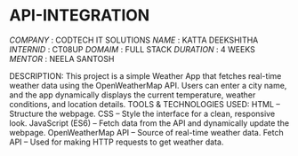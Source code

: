 # API-INTEGRATION
*COMPANY* : CODTECH IT SOLUTIONS
*NAME* : KATTA DEEKSHITHA
*INTERNID* : CT08UP
*DOMAIM* : FULL STACK
*DURATION* : 4 WEEKS
*MENTOR* : NEELA SANTOSH

DESCRIPTION:
This project is a simple Weather App that fetches real-time weather data using the OpenWeatherMap API. Users can enter a city name, and the app dynamically displays the current temperature, weather conditions, and location details.
TOOLS & TECHNOLOGIES USED:
HTML – Structure the webpage.
CSS – Style the interface for a clean, responsive look.
JavaScript (ES6) – Fetch data from the API and dynamically update the webpage.
OpenWeatherMap API – Source of real-time weather data.
Fetch API – Used for making HTTP requests to get weather data.

